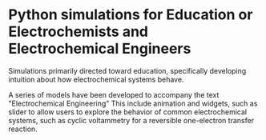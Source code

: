 # Python simulations for Education or Electrochemists and Electrochemical Engineers
Simulations primarily directed toward education, specifically developing intuition about how electrochemical systems behave.

A series of models have been developed to accompany the text "Electrochemical Engineering"  This include animation and widgets, such as slider to allow users to explore
the behavior of common electrochemical systems, such as cyclic voltammetry for a reversible one-electron transfer reaction.
